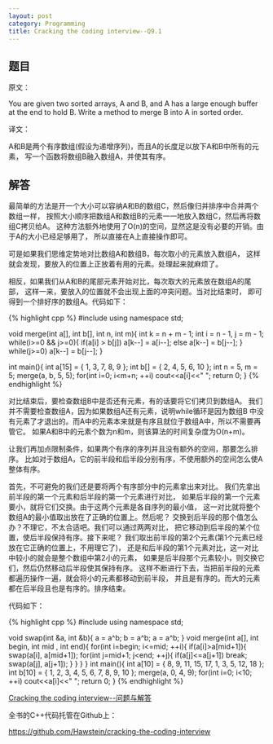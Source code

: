 ```yaml
---
layout: post
category: Programming
title: Cracking the coding interview--Q9.1
---
```


## 题目

原文：

You are given two sorted arrays, A and B, and A has a large enough 
buffer at the end to hold B. Write a method to merge B into A in 
sorted order.

译文：

A和B是两个有序数组(假设为递增序列)，而且A的长度足以放下A和B中所有的元素，
写一个函数将数组B融入数组A，并使其有序。

## 解答

最简单的方法是开一个大小可以容纳A和B的数组C，然后像归并排序中合并两个数组一样，
按照大小顺序把数组A和数组B的元素一一地放入数组C，然后再将数组C拷贝给A。
这种方法额外地使用了O(n)的空间，显然这是没有必要的开销。由于A的大小已经足够用了，
所以直接在A上直接操作即可。

可是如果我们思维定势地对比数组A和数组B，每次取小的元素放入数组A，
这样就会发现，要放入的位置上正放着有用的元素。处理起来就麻烦了。

相反，如果我们从A和B的尾部元素开始对比，每次取大的元素放在数组A的尾部，
这样一来，要放入的位置就不会出现上面的冲突问题。当对比结束时，
即可得到一个排好序的数组A。代码如下：

{% highlight cpp %}
#include <iostream>
using namespace std;

void merge(int a[], int b[], int n, int m){
    int k = n + m - 1;
    int i = n - 1, j = m - 1;
    while(i>=0 && j>=0){
        if(a[i] > b[j]) a[k--] = a[i--];
        else a[k--] = b[j--];
    }
    while(j>=0) a[k--] = b[j--];
}

int main(){
    int a[15] = {
        1, 3, 7, 8, 9
    };
    int b[] = {
        2, 4, 5, 6, 10
    };
    int n = 5, m = 5;
    merge(a, b, 5, 5);
    for(int i=0; i<m+n; ++i)
        cout<<a[i]<<" ";
    return 0;
}
{% endhighlight %}

对比结束后，要检查数组B中是否还有元素，有的话要将它们拷贝到数组A。
我们并不需要检查数组A，因为如果数组A还有元素，说明while循环是因为数组B
中没有元素了才退出的。而A中的元素本来就是有序且就位于数组A中，所以不需要再管它。
如果A和B中的元素个数为n和m，则该算法的时间复杂度为O(n+m)。

让我们再加点限制条件，如果两个有序的序列并且没有额外的空间，那要怎么排序。
比如对于数组A，它的前半段和后半段分别有序，不使用额外的空间怎么使A整体有序。

首先，不可避免的我们还是要将两个有序部分中的元素拿出来对比。
我们先拿出前半段的第一个元素和后半段的第一个元素进行对比，
如果后半段的第一个元素要小，就将它们交换。由于这两个元素是各自序列的最小值，
这一对比就将整个数组A的最小值取出放在了正确的位置上。然后呢？
交换到后半段的那个值怎么办？不理它，不太合适吧。我们可以通过两两对比，
把它移动到后半段的某个位置，使后半段保持有序。接下来呢？
我们取出前半段的第2个元素(第1个元素已经放在它正确的位置上，不用理它了)，
还是和后半段的第1个元素对比，这一对比中较小的就会是整个数组中第2小的元素，
如果是后半段那个元素较小，则交换它们，然后仍然移动后半段使其保持有序。
这样不断进行下去，当把前半段的元素都遍历操作一遍，就会将小的元素都移动到前半段，
并且是有序的。而大的元素都在后半段且也是有序的。排序结束。

代码如下：

{% highlight cpp %}
#include <iostream>
using namespace std;

void swap(int &a, int &b){
    a = a^b;
    b = a^b;
    a = a^b;
}
void merge(int a[], int begin, int mid , int end){
    for(int i=begin; i<=mid; ++i){
        if(a[i]>a[mid+1]){
            swap(a[i], a[mid+1]);
            for(int j=mid+1; j<end; ++j){
                if(a[j]<=a[j+1]) break;
                swap(a[j], a[j+1]);
            }
        }
    }
}
int main(){
    int a[10] = {
        8, 9, 11, 15, 17, 1, 3, 5, 12, 18
    };
    int b[10] = {
        1, 2, 3, 4, 5, 6, 7, 8, 9, 10
    };
    merge(a, 0, 4, 9);
    for(int i=0; i<10; ++i)
        cout<<a[i]<<" ";
    return 0;
}
{% endhighlight %}

[Cracking the coding interview--问题与解答](/posts/ctci-solutions-contents.html)

全书的C++代码托管在Github上：

<https://github.com/Hawstein/cracking-the-coding-interview>

